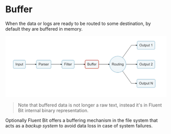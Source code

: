 # Buffer

When the data or logs are ready to be routed to some destination, by default they are buffered in memory.

![](../.gitbook/assets/logging_pipeline_buffer%20%281%29%20%281%29%20%282%29.png)

> Note that buffered data is not longer a raw text, instead it's in Fluent Bit internal binary representation.

Optionally Fluent Bit offers a buffering mechanism in the file system that acts as a _backup system_ to avoid data loss in case of system failures.


